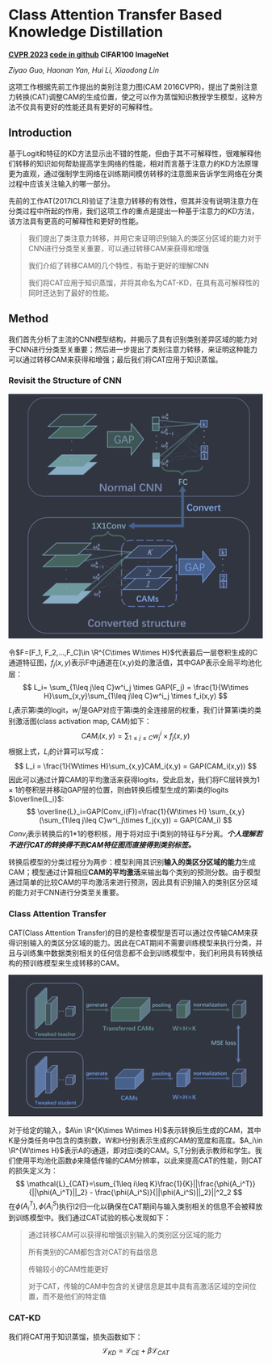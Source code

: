 # Class Attention Transfer Based Knowledge Distillation

**[CVPR 2023](https://openaccess.thecvf.com/content/CVPR2023/html/Guo_Class_Attention_Transfer_Based_Knowledge_Distillation_CVPR_2023_paper.html)	[code in github](https://github.com/GzyAftermath/CAT-KD)	CIFAR100  ImageNet**

*Ziyao Guo, Haonan Yan, Hui Li, Xiaodong Lin*

这项工作根据先前工作提出的类别注意力图(CAM 2016CVPR)，提出了类别注意力转换(CAT)调整CAM的生成位置，使之可以作为蒸馏知识教授学生模型，这种方法不仅具有更好的性能还具有更好的可解释性。

## Introduction 

基于Logit和特征的KD方法显示出不错的性能，但由于其不可解释性，很难解释他们转移的知识如何帮助提高学生网络的性能，相对而言基于注意力的KD方法原理更为直观，通过强制学生网络在训练期间模仿转移的注意图来告诉学生网络在分类过程中应该关注输入的哪一部分。

先前的工作AT(2017ICLR)验证了注意力转移的有效性，但其并没有说明注意力在分类过程中所起的作用，我们这项工作的重点是提出一种基于注意力的KD方法，该方法具有更高的可解释性和更好的性能。

> 我们提出了类注意力转移，并用它来证明识别输入的类区分区域的能力对于CNN进行分类至关重要，可以通过转移CAM来获得和增强
>
> 我们介绍了转移CAM的几个特性，有助于更好的理解CNN
>
> 我们将CAT应用于知识蒸馏，并将其命名为CAT-KD，在具有高可解释性的同时还达到了最好的性能。

## Method

我们首先分析了主流的CNN模型结构，并揭示了具有识别类别差异区域的能力对于CNN进行分类至关重要；然后进一步提出了类别注意力转移，来证明这种能力可以通过转移CAM来获得和增强；最后我们将CAT应用于知识蒸馏。

### Revisit the Structure of  CNN

![image-20240331144646088](imgs/image-20240331144646088.png)

令$F=[F_1, F_2,...,F_C]\in \R^{C\times W\times H}$代表最后一层卷积生成的C通道特征图，$f_j(x,y)$表示F中j通道在(x,y)处的激活值，其中GAP表示全局平均池化层：
$$
L_i= \sum_{1\leq j\leq C}w^i_j \times GAP(F_j) = \frac{1}{W\times H}\sum_{x,y}\sum_{1\leq j\leq C}w^i_j \times f_i(x,y)
$$
$L_i$表示第i类的logit，$w^i_j$是GAP对应于第i类的全连接层的权重，我们计算第i类的类别激活图(class activation map, CAM)如下：
$$
CAM_i(x,y) = \sum_{1\leq j\leq C} w^i_j \times f_j(x,y)
$$
根据上式，$L_i$的计算可以写成：
$$
L_i = \frac{1}{W\times H}\sum_{x,y}CAM_i(x,y) = GAP(CAM_i(x,y))
$$
因此可以通过计算CAM的平均激活来获得logits，受此启发，我们将FC层转换为$1\times 1$的卷积层并移动GAP层的位置，则由转换后模型生成的第i类的logits $\overline{L_i}$:
$$
\overline{L}_i=GAP(Conv_i(F))=\frac{1}{W\times H} \sum_{x,y}(\sum_{1\leq j\leq C}w^i_j\times f_j(x,y)) = GAP(CAM_i)
$$
$Conv_i$表示转换后的1\*1的卷积核，用于将对应于i类别的特征与F分离。***个人理解若不进行CAT的转换得不到CAM特征图而直接得到类别标签。***

转换后模型的分类过程分为两步：模型利用其识别**输入的类区分区域的能力**生成CAM；模型通过计算相应**CAM的平均激活**来输出每个类别的预测分数。由于模型通过简单的比较CAM的平均激活来进行预测，因此具有识别输入的类别区分区域的能力对于CNN进行分类至关重要。

### Class Attention Transfer

CAT(Class Attention Transfer)的目的是检查模型是否可以通过仅传输CAM来获得识别输入的类区分区域的能力。因此在CAT期间不需要训练模型来执行分类，并且与训练集中数据类别相关的任何信息都不会到训练模型中，我们利用具有转换结构的预训练模型来生成转移的CAM。

![image-20240331151505209](imgs/image-20240331151505209.png)

对于给定的输入，$A\in \R^{K\times W\times H}$表示转换后生成的CAM，其中K是分类任务中包含的类别数，W和H分别表示生成的CAM的宽度和高度。$A_i\in \R^{W\times H}$表示A的i通道，即对应i类的CAM。S,T分别表示教师和学生。我们使用平均池化函数$\phi$来降低传输的CAM分辨率，以此来提高CAT的性能，则CAT的损失定义为：
$$
\mathcal{L}_{CAT}=\sum_{1\leq i\leq K}\frac{1}{K}||\frac{\phi(A_i^T)}{||\phi(A_i^T)||_2} - \frac{\phi(A_i^S)}{||\phi(A_i^S)||_2}||^2_2
$$
在$\phi(A^T_i),\phi(A^S_i)$执行l2归一化以确保在CAT期间与输入类别相关的信息不会被释放到训练模型中。我们通过CAT试验的核心发现如下：

> 通过转移CAM可以获得和增强识别输入的类别区分区域的能力
>
> 所有类别的CAM都包含对CAT的有益信息
>
> 传输较小的CAM性能更好
>
> 对于CAT，传输的CAM中包含的关键信息是其中具有高激活区域的空间位置，而不是他们的特定值

### CAT-KD

我们将CAT用于知识蒸馏，损失函数如下：
$$
\mathcal{L}_{KD} = \mathcal{L}_{CE}+\beta\mathcal{L}_{CAT}
$$
